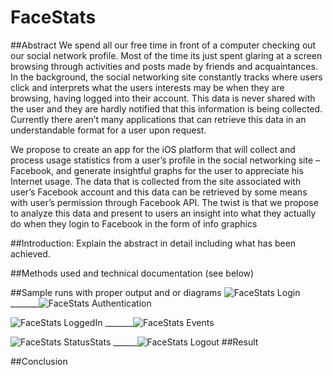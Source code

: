 # FaceStats
##Abstract
We spend all our free time in front of a computer checking out our social network profile. Most of the time its just spent glaring at a screen browsing through activities and posts made by friends and acquaintances. In the background, the social networking site constantly tracks where users click and interprets what the users interests may be when they are browsing, having logged into their account. This data is never shared with the user and they are hardly notified that this information is being collected. Currently there aren’t many applications that can retrieve this data in an understandable format for a user upon request.

We propose to create an app for the iOS platform that will collect and process usage statistics from a user’s profile in the social networking site – Facebook, and generate insightful graphs for the user to appreciate his Internet usage. The data that is collected from the site associated with user’s Facebook account and this data can be retrieved by some means with user’s permission through Facebook API. The twist is that we propose to analyze this data and present to users an insight into what they actually do when they login to Facebook in the form of info graphics


##Introduction:   Explain the abstract in detail including what has been achieved.


##Methods used and technical documentation (see below)


##Sample runs with proper output and or diagrams
![FaceStats Login](https://raw.githubusercontent.com/iamprem/FaceStats/master/Screenshots/FaceStat1.png)
_______![FaceStats Authentication](https://raw.githubusercontent.com/iamprem/FaceStats/master/Screenshots/FaceStat2.png)

![FaceStats LoggedIn](https://raw.githubusercontent.com/iamprem/FaceStats/master/Screenshots/FaceStat3.png)
_______![FaceStats Events](https://raw.githubusercontent.com/iamprem/FaceStats/master/Screenshots/FaceStat4.png)

![FaceStats StatusStats](https://raw.githubusercontent.com/iamprem/FaceStats/master/Screenshots/FaceStat6.png)
______![FaceStats Logout](https://raw.githubusercontent.com/iamprem/FaceStats/master/Screenshots/FaceStat7.png)
##Result


##Conclusion
